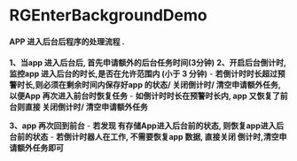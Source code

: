 # RGEnterBackgroundDemo


#### APP  进入后台后程序的处理流程 .

**1、当app 进入后台后, 首先申请额外的后台任务时间(3分钟)**
**2、开启后台倒计时, 监控app 进入后台的时长,是否在允许范围内 (小于 3 分钟)**
     -  **若倒计时时长超过预警时长,则必须在剩余时间内保存好app 的状态/ 关闭倒计时/ 清空申请额外任务, 以便App 再次进入前台时恢复任务**
     - **如倒计时时长在预警时长内, app 又恢复了前台则直接 关闭倒计时/ 清空申请额外任务**
     
**3、app 再次回到前台**
    - **若发现 有存储App进入后台前的状态, 则恢复app进入后台前的状态**
    - **若倒计时器人在工作, 不需要恢复app 数据, 直接关闭 倒计时,清空申请额外任务即可**

